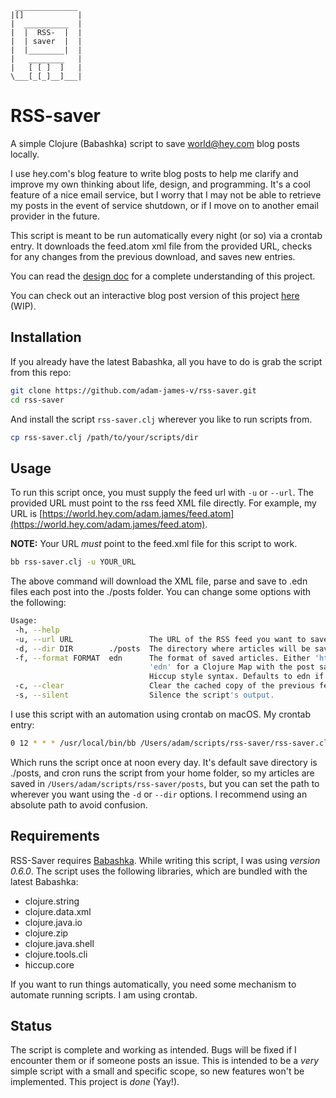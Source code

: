 ```
 ______________
|[]            |
|  __________  |
|  |  RSS-  |  |
|  | saver  |  |
|  |________|  |
|   ________   |
|   [ [ ]  ]   |
\___[_[_]__]___|

```

# RSS-saver
A simple Clojure (Babashka) script to save world@hey.com blog posts locally.

I use hey.com's blog feature to write blog posts to help me clarify and improve my own thinking about life, design, and programming. It's a cool feature of a nice email service, but I worry that I may not be able to retrieve my posts in the event of service shutdown, or if I move on to another email provider in the future.

This script is meant to be run automatically every night (or so) via a crontab entry. It downloads the feed.atom xml file from the provided URL, checks for any changes from the previous download, and saves new entries.

You can read the [design doc](./rss-saver.org#design) for a complete understanding of this project.

You can check out an interactive blog post version of this project [here](https://adam-james-v.github.io/dev/rss-saver-web/) (WIP).

## Installation
If you already have the latest Babashka, all you have to do is grab the script from this repo:

```sh
git clone https://github.com/adam-james-v/rss-saver.git
cd rss-saver
```

And install the script `rss-saver.clj` wherever you like to run scripts from.

```sh
cp rss-saver.clj /path/to/your/scripts/dir
```

## Usage
To run this script once, you must supply the feed url with `-u` or `--url`. The provided URL must point to the rss feed XML file directly. For example, my URL is [https://world.hey.com/adam.james/feed.atom](https://world.hey.com/adam.james/feed.atom).

**NOTE:** Your URL *must* point to the feed.xml file for this script to work.

```sh
bb rss-saver.clj -u YOUR_URL
```

The above command will download the XML file, parse and save to .edn files each post into the ./posts folder. You can change some options with the following:

```sh
Usage:
 -h, --help
 -u, --url URL                 The URL of the RSS feed you want to save.
 -d, --dir DIR        ./posts  The directory where articles will be saved.
 -f, --format FORMAT  edn      The format of saved articles. Either 'html' or
                               'edn' for a Clojure Map with the post saved as
                               Hiccup style syntax. Defaults to edn if unspecified.
 -c, --clear                   Clear the cached copy of the previous feed.
 -s, --silent                  Silence the script's output.
```

I use this script with an automation using crontab on macOS. My crontab entry:

```sh
0 12 * * * /usr/local/bin/bb /Users/adam/scripts/rss-saver/rss-saver.clj -u https://world.hey.com/adam.james/feed.atom -d /Users/adam/scripts/rss-saver/posts
```

Which runs the script once at noon every day. It's default save directory is ./posts, and cron runs the script from your home folder, so my articles are saved in `/Users/adam/scripts/rss-saver/posts`, but you can set the path to wherever you want using the `-d` or `--dir` options. I recommend using an absolute path to avoid confusion.

## Requirements
RSS-Saver requires [Babashka](https://github.com/babashka/babashka). While writing this script, I was using *version 0.6.0*. The script uses the following libraries, which are bundled with the latest Babashka:

 - clojure.string
 - clojure.data.xml
 - clojure.java.io
 - clojure.zip
 - clojure.java.shell
 - clojure.tools.cli
 - hiccup.core

If you want to run things automatically, you need some mechanism to automate running scripts. I am using crontab.

## Status
The script is complete and working as intended. Bugs will be fixed if I encounter them or if someone posts an issue. This is intended to be a *very* simple script with a small and specific scope, so new features won't be implemented. This project is *done* (Yay!).
